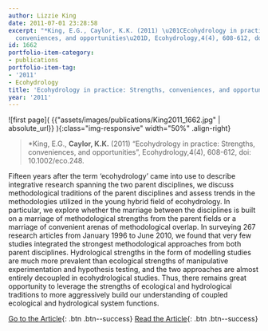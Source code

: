 ```yaml
---
author: Lizzie King
date: 2011-07-01 23:28:58
excerpt: "*King, E.G., Caylor, K.K. (2011) \u201CEcohydrology in practice: Strengths,
  conveniences, and opportunities\u201D, Ecohydrology,4(4), 608-612, doi: 10.1002/eco.248."
id: 1662
portfolio-item-category:
- publications
portfolio-item-tag:
- '2011'
- Ecohydrology
title: 'Ecohydrology in practice: Strengths, conveniences, and opportunities'
year: '2011'
---
```


![first page]( {{"assets/images/publications/King2011_1662.jpg" | absolute_url}} ){:class="img-responsive" width="50%" .align-right}

> *King, E.G., **Caylor, K.K.** (2011) “Ecohydrology in practice: Strengths, conveniences, and opportunities”, Ecohydrology,4(4), 608-612, doi: 10.1002/eco.248.


Fifteen years after the term ‘ecohydrology’ came into use to describe integrative research spanning the two parent disciplines, we discuss methodological traditions of the parent disciplines and assess trends in the methodologies utilized in the young hybrid field of ecohydrology. In particular, we explore whether the marriage between the disciplines is built on a marriage of methodological strengths from the parent fields or a marriage of convenient arenas of methodological overlap. In surveying 267 research articles from January 1996 to June 2010, we found that very few studies integrated the strongest methodological approaches from both parent disciplines. Hydrological strengths in the form of modelling studies are much more prevalent than ecological strengths of manipulative experimentation and hypothesis testing, and the two approaches are almost entirely decoupled in ecohydrological studies. Thus, there remains great opportunity to leverage the strengths of ecological and hydrological traditions to more aggressively build our understanding of coupled ecological and hydrological system functions.


[Go to the Article](http://dx.doi.org/10.1002/eco.248){: .btn .btn--success} [Read the Article](https://www.dropbox.com/s/qxsecns34zopol0/Ecohydrol.%202011%20King.pdf){: .btn .btn--success}